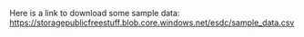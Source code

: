 Here is a link to download some sample data: https://storagepublicfreestuff.blob.core.windows.net/esdc/sample_data.csv
